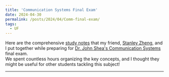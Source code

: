 ```yaml
---
title: 'Communication Systems Final Exam'
date: 2024-04-30
permalink: /posts/2024/04/Comm-final-exam/
tags:
  - UF
---
```


Here are the comprehensive [study notes](/files/UF_materials/Courses/EEL4514C/Comm_Notes_Sheet.pdf) that my friend, [Stanley Zheng](https://www.linkedin.com/in/zhengstanley/), and I put together while preparing for 
[Dr. John Shea's Communication Systems](https://www.ece.ufl.edu/wp-content/uploads/syllabi/Spring%202024/EEL4514C_Comm_Sys_Comp_Shea_Spring_2024.pdf) final exam. <br>
We spent countless hours organizing the key concepts, and I thought they might be useful for other students tackling this subject!

------